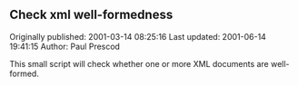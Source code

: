 ## Check xml well-formedness

Originally published: 2001-03-14 08:25:16
Last updated: 2001-06-14 19:41:15
Author: Paul Prescod

This small script will check whether one or more XML documents are well-formed.